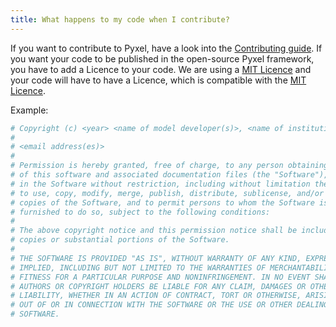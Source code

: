 ```yaml
---
title: What happens to my code when I contribute?
---
```

If you want to contribute to Pyxel, have a look into the 
[Contributing guide](http://localhost:52873/references/contributing.html).
If you want your code to be published in the open-source Pyxel framework, you have to add a Licence to your code.
We are using a [MIT Licence](https://gitlab.com/esa/pyxel/-/blob/master/LICENSE.txt) 
and your code will have to have a Licence, which is compatible with the [MIT Licence](https://en.wikipedia.org/wiki/MIT_License).

Example: 
```python
# Copyright (c) <year> <name of model developer(s)>, <name of institution>
#
# <email address(es)>
#
# Permission is hereby granted, free of charge, to any person obtaining a copy
# of this software and associated documentation files (the "Software"), to deal
# in the Software without restriction, including without limitation the rights
# to use, copy, modify, merge, publish, distribute, sublicense, and/or sell
# copies of the Software, and to permit persons to whom the Software is
# furnished to do so, subject to the following conditions:
#
# The above copyright notice and this permission notice shall be included in all
# copies or substantial portions of the Software.
#
# THE SOFTWARE IS PROVIDED "AS IS", WITHOUT WARRANTY OF ANY KIND, EXPRESS OR
# IMPLIED, INCLUDING BUT NOT LIMITED TO THE WARRANTIES OF MERCHANTABILITY,
# FITNESS FOR A PARTICULAR PURPOSE AND NONINFRINGEMENT. IN NO EVENT SHALL THE
# AUTHORS OR COPYRIGHT HOLDERS BE LIABLE FOR ANY CLAIM, DAMAGES OR OTHER
# LIABILITY, WHETHER IN AN ACTION OF CONTRACT, TORT OR OTHERWISE, ARISING FROM,
# OUT OF OR IN CONNECTION WITH THE SOFTWARE OR THE USE OR OTHER DEALINGS IN THE
# SOFTWARE.
```
